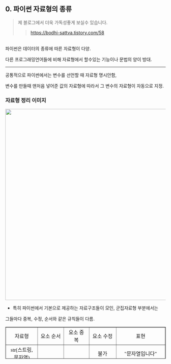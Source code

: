 ## 0. 파이썬 자료형의 종류

> 제 블로그에서 더욱 가독성좋게 보실수 있습니다.
>> https://bodhi-sattva.tistory.com/58

<br>
파이썬은 데이터의 종류에 따른 자료형이 다양.   

다른 프로그래밍언어들에 비해 자료형에서 할수있는 기능이나 문법의 양이 방대.

---

공통적으로 파이썬에서는 변수를 선언할 때 자료형 명시안함,

변수를 만들때 맨처음 넣어준 값의 자료형에 따라서 그 변수의 자료형이 자동으로 지정.

### 자료형 정리 이미지

<img width="600" height="auto" src="https://img1.daumcdn.net/thumb/R1280x0/?scode=mtistory2&fname=https%3A%2F%2Fk.kakaocdn.net%2Fdn%2Fy8Qvg%2FbtqBQpiTP2x%2Fqfq9KSdnBEKRP81xRIcon1%2Fimg.png">


* 특히 파이썬에서 기본으로 제공하는 자료구조들이 모인, 군집자료형 부분에서는

그들마다 중복, 수정, 순서와 같은 규칙들이 다름.

<table style="border-collapse: collapse; width: 100%; height: 100px;" border="1" data-ke-style="style12"><tbody><tr style="height: 20px;"><td style="width: 20%; height: 20px; text-align: center;"><span style="font-family: 'Nanum Gothic';">자료형</span></td><td style="width: 16.2791%; height: 20px; text-align: center;"><span style="font-family: 'Nanum Gothic';">요소 순서</span></td><td style="width: 15.9302%; height: 20px; text-align: center;"><span style="font-family: 'Nanum Gothic';">요소 중복</span></td><td style="width: 16.9768%; height: 20px; text-align: center;"><span style="font-family: 'Nanum Gothic';">요소 수정</span></td><td style="width: 30.8139%; height: 20px; text-align: center;"><span style="font-family: 'Nanum Gothic';">표현</span></td></tr><tr style="height: 20px;"><td style="width: 20%; height: 20px; text-align: center;"><span style="font-family: 'Nanum Gothic';">str(스트링, 문자열)</span></td><td style="width: 16.2791%; height: 20px; text-align: center;" rowspan="3"><span style="font-family: 'Nanum Gothic';">중요</span></td><td style="width: 15.9302%; height: 20px; text-align: center;" rowspan="3"><span style="font-family: 'Nanum Gothic';">허용</span></td><td style="width: 16.9768%; height: 20px; text-align: center;"><span style="font-family: 'Nanum Gothic';">불가</span></td><td style="width: 30.8139%; height: 20px; text-align: center;"><span style="font-family: 'Nanum Gothic';">"문자열입니다"</span></td></tr><tr style="height: 20px;"><td style="width: 20%; height: 20px; text-align: center;"><span style="font-family: 'Nanum Gothic';">list(리스트, 배열)</span></td><td style="width: 16.9768%; height: 20px; text-align: center;"><span style="font-family: 'Nanum Gothic';">가능</span></td><td style="width: 30.8139%; height: 20px; text-align: center;"><span style="font-family: 'Nanum Gothic';">["리", "스", "트", 1]</span></td></tr><tr><td style="width: 20%; text-align: center;"><span style="font-family: 'Nanum Gothic';">tuple(튜플)</span></td><td style="width: 16.9768%; text-align: center;"><span style="font-family: 'Nanum Gothic';">불가</span></td><td style="width: 30.8139%; text-align: center;"><span style="font-family: 'Nanum Gothic';">("튜", "플", 2)</span></td></tr><tr style="height: 20px;"><td style="width: 20%; height: 20px; text-align: center;"><span style="font-family: 'Nanum Gothic';">set(셋, 집합)</span></td><td style="width: 16.2791%; height: 20px; text-align: center;" rowspan="2"><span style="font-family: 'Nanum Gothic';">안중요</span></td><td style="width: 15.9302%; height: 20px; text-align: center;" rowspan="2"><span style="font-family: 'Nanum Gothic';">불가</span></td><td style="width: 16.9768%; height: 20px; text-align: center;"><span style="font-family: 'Nanum Gothic';">가능</span></td><td style="width: 30.8139%; height: 20px; text-align: center;"><span style="font-family: 'Nanum Gothic';">{1, 2, 4}</span></td></tr><tr style="height: 20px;"><td style="width: 20%; height: 20px; text-align: center;"><span style="font-family: 'Nanum Gothic';">dict(딕셔너리, 사전)</span></td><td style="width: 16.9768%; height: 20px; text-align: center;"><span style="font-family: 'Nanum Gothic';">가능</span></td><td style="width: 30.8139%; height: 20px; text-align: center;"><span style="font-family: 'Nanum Gothic';">{1: '값', '키', 2}</span></td></tr></tbody></table>

